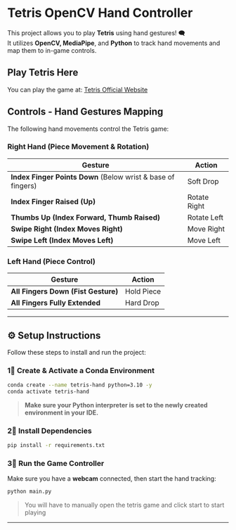 # Tetris OpenCV Hand Controller

This project allows you to play **Tetris** using hand gestures! 🗨  
It utilizes **OpenCV, MediaPipe**, and **Python** to track hand movements and map them to in-game controls.

## **Play Tetris Here**
You can play the game at: [Tetris Official Website](https://tetris.com/play-tetris)  

## **Controls - Hand Gestures Mapping**
The following hand movements control the Tetris game:  

### **Right Hand (Piece Movement & Rotation)**
| **Gesture**  | **Action** |
|-------------|------------|
| **Index Finger Points Down** (Below wrist & base of fingers) | Soft Drop |
| **Index Finger Raised (Up)** | Rotate Right |
| **Thumbs Up (Index Forward, Thumb Raised)** | Rotate Left |
| **Swipe Right (Index Moves Right)** | Move Right |
| **Swipe Left (Index Moves Left)** | Move Left |

### **Left Hand (Piece Control)**
| **Gesture**  | **Action** |
|-------------|------------|
| **All Fingers Down (Fist Gesture)** | Hold Piece |
| **All Fingers Fully Extended** | Hard Drop |

---

## **⚙️ Setup Instructions**
Follow these steps to install and run the project:

### **1⃣ Create & Activate a Conda Environment**
```bash
conda create --name tetris-hand python=3.10 -y
conda activate tetris-hand
```
> **Make sure your Python interpreter is set to the newly created environment in your IDE.**

### **2⃣ Install Dependencies**
```bash
pip install -r requirements.txt
```

### **3⃣ Run the Game Controller**
Make sure you have a **webcam** connected, then start the hand tracking:
```bash
python main.py
```
> You will have to manually open the tetris game and click start to start playing

---

